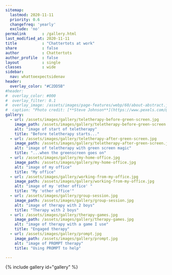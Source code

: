 ```yaml
---
sitemap:
  lastmod: 2020-11-11
  priority: 0.6
  changefreq: 'yearly'
  exclude: 'no'
permalink       : /gallery.html
last_modified_at: 2020-11-11
title           : "Chattertots at work"
share           : false
author          : Chattertots
author_profile  : false
layout          : single
classes         : wide
sidebar:
  nav: whattoexpectsidenav
header:
  overlay_color: "#C2DD5B"
#header:
#  overlay_color: #000
#  overlay_filter: 0.1
#  overlay_image: /assets/images/page-features/webp/60/about-abstract.jpg
#  caption: "Photo credit: [**Steve Johnson**](https://www.pexels.com/@steve)"
gallery:
  - url: /assets/images/gallery/teletherapy-before-green-screen.jpg
    image_path: /assets/images/gallery/teletherapy-before-green-screen.jpg
    alt: "image of start of teletherapy"
    title: "Before teletherapy starts..."
  - url: /assets/images/gallery/teletherapy-after-green-screen.jpg
    image_path: /assets/images/gallery/teletherapy-after-green-screen.jpg
    alt: "image of teletherapy with green screen magic"
    title: "...when the greenscreen goes on"
  - url: /assets/images/gallery/my-home-office.jpg
    image_path: /assets/images/gallery/my-home-office.jpg
    alt: "image of my office"
    title: "My office"
  - url: /assets/images/gallery/working-from-my-office.jpg
    image_path: /assets/images/gallery/working-from-my-office.jpg
    alt: "image of my 'other office' "
    title: "My 'other office'"
  - url: /assets/images/gallery/group-session.jpg
    image_path: /assets/images/gallery/group-session.jpg
    alt: "image of therapy with 2 boys"
    title: "Therapy with 2 boys"
  - url: /assets/images/gallery/therapy-games.jpg
    image_path: /assets/images/gallery/therapy-games.jpg
    alt: "image of therapy with a game I use"
    title: "Engaged therapy"
  - url: /assets/images/gallery/prompt.jpg
    image_path: /assets/images/gallery/prompt.jpg
    alt: "image of PROMPT therapy"
    title: "Using PROMPT to help"

---
```

{% include gallery id="gallery" %}
